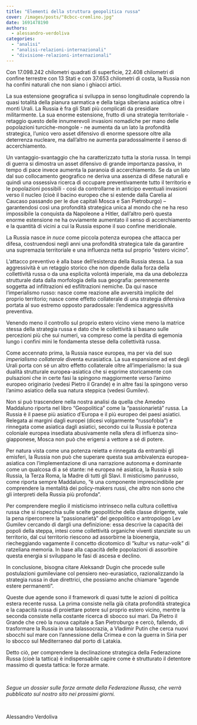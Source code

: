 ```yaml
---
title: "Elementi della struttura geopolitica russa"
cover: /images/posts/"8cbcc-cremlino.jpg"
date: 1691478190
authors:
  - alessandro-verdoliva
categories: 
  - "analisi"
  - "analisi-relazioni-internazionali"
  - "divisione-relazioni-internazionali"
---
```


Con 17.098.242 chilometri quadrati di superficie, 22.408 chilometri di confine terrestre con 13 Stati e con 37.653 chilometri di costa, la Russia non ha confini naturali che non siano i ghiacci artici.

La sua estensione geografica si sviluppa in senso longitudinale coprendo la quasi totalità della pianura sarmatica e della taiga siberiana asiatica oltre i monti Urali. La Russia è fra gli Stati più complicati da presidiare militarmente. La sua enorme estensione, frutto di una strategia territoriale - retaggio questo delle innumerevoli invasioni nomadiche per mano delle popolazioni turciche-mongole - ne aumenta da un lato la profondità strategica, l’unico vero asset difensivo di enorme spessore oltre alla deterrenza nucleare, ma dall’altro ne aumenta paradossalmente il senso di accerchiamento.

Un vantaggio-svantaggio che ha caratterizzato tutta la storia russa. In tempi di guerra si dimostra un asset difensivo di grande importanza passiva, in tempo di pace invece aumenta la paranoia di accerchiamento. Se da un lato dal suo collocamento geografico ne deriva una assenza di difese naturali e quindi una ossessiva ricerca di occupare preventivamente tutto il territorio e le popolazioni possibili - così da controllarne in anticipo eventuali invasioni verso il nucleo (cioè il bacino europeo che si estende dalla Carelia al Caucaso passando per le due capitali Mosca e San Pietroburgo) – garantendosi così una profondità strategica unica al mondo che ne ha reso impossibile la conquista da Napoleone a Hitler, dall’altro però questa enorme estensione ne ha ovviamente aumentato il senso di accerchiamento e la quantità di vicini a cui la Russia espone il suo confine meridionale.

La Russia nasce _in nuce_ come piccola potenza europea che attacca per difesa, costruendosi negli anni una profondità strategica tale da garantire una supremazia territoriale e una influenza netta sul proprio “estero vicino”.

L’attacco preventivo è alla base dell’esistenza della Russia stessa. La sua aggressività è un retaggio storico che non dipende dalla forza della collettività russa o da una esplicita volontà imperiale, ma da una debolezza strutturale data dalla morfologia della sua geografia: perennemente soggetta ad infiltrazioni ed esfiltrazioni nemiche. Da qui nasce l’imperialismo russo: nasce come reazione alle avversità implicite del proprio territorio; nasce come effetto collaterale di una strategia difensiva portata al suo estremo opposto paradossale: l’endemica aggressività preventiva.

Venendo meno il controllo sul proprio estero vicino viene meno la matrice stessa della strategia russa e dato che le collettività si basano sulle percezioni più che sui numeri, va compreso come la perdita di egemonia lungo i confini mini le fondamenta stesse della collettività russa.

Come accennato prima, la Russia nasce europea, ma per via del suo _imperialismo collaterale_ diventa eurasiatica. La sua espansione ad est degli Urali porta con sé un altro effetto collaterale oltre all’imperialismo: la sua dualità strutturale europea-asiatica che si esprime storicamente con pulsazioni che in certe fasi la spingono maggiormente verso l’animo europeo originario (vedesi Pietro il Grande) e in altre fasi la spingono verso l’animo asiatico della sua natura steppica (vedesi Gumilev).

Non si può trascendere nella nostra analisi da quella che Amedeo Maddaluno riporta nel libro “Geopolitica” come la “passionarietà” russa. La Russia è il paese più asiatico d’Europa e il più europeo dei paesi asiatici. Relegata ai margini dagli europei (dicesi volgarmente “russofobia”) e rinnegata come asiatica dagli asiatici, secondo cui la Russia è potenza coloniale europea insediata abusivamente nella sfera di influenza sino-giapponese, Mosca non può che erigersi a vettore a sé di potere.

Per natura vista come una potenza reietta e rinnegata da entrambi gli emisferi, la Russia non può che superare questa sua ambivalenza europea-asiatica con l’implementazione di una narrazione autonoma e dominante come un qualcosa di a sé stante: né europea né asiatica, la Russia è solo Russia, la Terza Roma, la Madre di tutti gli Slavi. Il misticismo panrusso, come riporta sempre Maddaluno, “è una componente imprescindibile per comprendere la mentalità dei policy-makers russi, che altro non sono che gli interpreti della Russia più profonda”.

Per comprendere meglio il misticismo intrinseco nella cultura collettiva russa che si rispecchia sulle scelte geopolitiche della classe dirigente, vale la pena ripercorrere la “passionarietà” del geopolitico e antropologo Lev Gumilev cercando di dargli una definizione: essa descrive la capacità dei popoli della steppa, intesi come collettività organiche viventi stanziate su un territorio, dal cui territorio riescono ad assorbirne la bioenergia, riecheggiando vagamente il concetto dicotomico di “kultur vs natur-volk” di ratzeliana memoria. In base alla capacità delle popolazioni di assorbire questa energia si sviluppano le fasi di ascesa e declino.

In conclusione, bisogna citare Aleksandr Dugin che procede sulle postulazioni gumileviane col pensiero neo-eurasiatico, razionalizzando la strategia russa in due direttrici, che possiamo anche chiamare “agende estere permanenti”.

Queste due agende sono il framework di quasi tutte le azioni di politica estera recente russa. La prima consiste nella già citata profondità strategica e la capacità russa di proiettare potere sul proprio estero vicino, mentre la seconda consiste nella costante ricerca di sbocco sui mari. Da Pietro il Grande che creò la nuova capitale a San Pietroburgo e cercò, fallendo, di trasformare la Russia in una talassocrazia, a Vladimir Putin che cerca nuovi sbocchi sul mare con l’annessione della Crimea e con la guerra in Siria per lo sbocco sul Mediterraneo dal porto di Latakia.

Detto ciò, per comprendere la declinazione strategica della Federazione Russa (cioè la tattica) è indispensabile capire come è strutturato il detentore massimo di questa tattica: le forze armate.

 

_Segue un dossier sulle forze armate della Federazione Russa, che verrà pubblicato sul nostro sito nei prossimi giorni._

 

Alessandro Verdoliva
